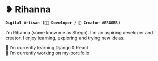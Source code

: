 # ❥ Rihanna

**`Digital Artisan (👩‍💻 Developer / 📸 Creator #RRGGBB)`**

I'm Rihanna (some know me as Shego). I'm an aspiring developer and creator. I enjoy learning, exploring and trying new ideas. <br>

🌱 I’m currently learning Django & React<br>
🔭 I’m currently working on my-portifolio<br>
